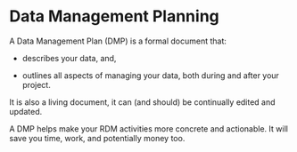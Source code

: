 # Data Management Planning

A Data Management Plan (DMP) is a formal document that: 

- describes your data, and,

- outlines all aspects of managing your data, both during and after your project. 

It is also a living document, it can (and should) be continually edited and updated. 

A DMP helps make your RDM activities more concrete and actionable. It will save you time, work, and potentially money too.
